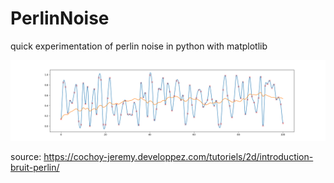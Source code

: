# PerlinNoise

quick experimentation of perlin noise in python with matplotlib

![alt text](https://github.com/lefevrehenry/PerlinNoise/blob/main/perlin_noise.png?raw=true)

source: https://cochoy-jeremy.developpez.com/tutoriels/2d/introduction-bruit-perlin/
